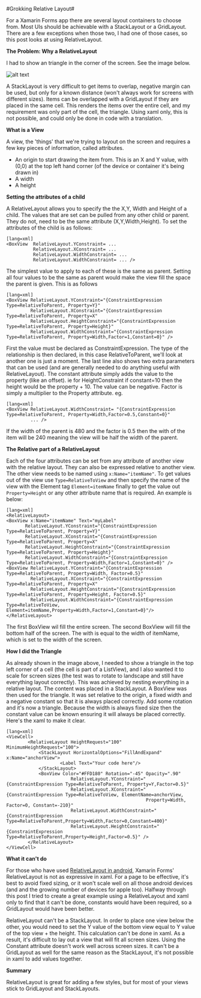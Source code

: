 #Grokking Relative Layout#

For a Xamarin Forms app there are several layout containers to choose from. Most UIs should be achievable with a StackLayout or a GridLayout. There are a few exceptions when those two, I had one of those cases, so this post looks at using RelativeLayout. 

**The Problem: Why a RelativeLayout**

I had to show an triangle in the corner of the screen. See the image below.

![alt text](http://www.codingwithsam.com/wp-content/uploads/2017/01/cornerui.png "screenshot")

A StackLayout is very difficult to get items to overlap, negative margin can be used, but only for a known distance (won't always work for screens with different sizes). Items can be overlapped with a GridLayout if they are placed in the same cell. This renders the items over the entire cell, and my requirement was only part of the cell, the triangle. Using xaml only, this is not possible, and could only be done in code with a translation. 

**What is a View**

A view, the 'things' that we're trying to layout on the screen and requires a few key pieces of information, called attributes. 
- An origin to start drawing the item from. This is an X and Y value, with (0,0) at the top left hand corner (of the device or container it's being drawn in)
- A width 
- A height

**Setting the attributes of a child**

A RelativeLayout allows you to specify the the X,Y, Width and Height of a child. The values that are set can be pulled from any other child or parent. They do not, need to be the same attribute (X,Y,Width,Height). To set the attributes of the child is as follows:

    [lang=xml]
    <BoxView  RelativeLayout.YConstraint= ...
              RelativeLayout.XConstraint= ...
              RelativeLayout.WidthConstraint= ...
              RelativeLayout.WidthConstraint= ... />


The simplest value to apply to each of these is the same as parent. Setting all four values to be the same as parent would make the view fill the space the parent is given. This is as follows

    [lang=xml]
    <BoxView RelativeLayout.YConstraint="{ConstraintExpression Type=RelativeToParent, Property=Y}"
             RelativeLayout.XConstraint="{ConstraintExpression Type=RelativeToParent, Property=X"
             RelativeLayout.HeightConstraint="{ConstraintExpression Type=RelativeToParent, Property=Height}"
             RelativeLayout.WidthConstraint="{ConstraintExpression Type=RelativeToParent, Property=Width,Factor=1,Constant=0}" />


First the value must be declared as ConstraintExpression. The type of the relationship is then declared, in this case RelativeToParent, we'll look at another one is just a moment. The last line also shows two extra parameters that can be used (and are generally needed to do anything useful with RelativeLayout). The constant attribute simply adds the value to the property (like an offset).  ie for HeightConstraint if constant=10 then the height would be the property + 10. The value can be negative. Factor is simply a multiplier to the Property attribute. eg. 

    [lang=xml]
    <BoxView RelativeLayout.WidthConstraint= "{ConstraintExpression Type=RelativeToParent, Property=Width,Factor=0.5,Constant=0}"
             ... />


If the width of the parent is 480 and the factor is 0.5 then the with of the item will be 240 meaning the view will be half the width of the parent. 

**The Relative part of a RelativeLayout**

Each of the four attributes can be set from any attribute of another view with the relative layout. They can also be expressed relative to another view. The other view needs to be named using ``x:Name="itemName"``. To get values out of the view use ``Type=RelativeToView`` and then specify the name of the view with the Element tag ``Element=itemName`` finally to get the value out ``Property=Height`` or any other attribute name that is required. An example is below: 

    [lang=xml]
    <RelativeLayout>
    <BoxView x:Name="itemName" Text="myLabel" 
           RelativeLayout.YConstraint="{ConstraintExpression Type=RelativeToParent, Property=Y}"
           RelativeLayout.XConstraint="{ConstraintExpression Type=RelativeToParent, Property=X"
           RelativeLayout.HeightConstraint="{ConstraintExpression Type=RelativeToParent, Property=Height}"
           RelativeLayout.WidthConstraint="{ConstraintExpression Type=RelativeToParent, Property=Width,Factor=1,Constant=0}" />
    <BoxView RelativeLayout.YConstraint="{ConstraintExpression Type=RelativeToParent, Property=Width, Factor=0.5}"
             RelativeLayout.XConstraint="{ConstraintExpression Type=RelativeToParent, Property=X"
             RelativeLayout.HeightConstraint="{ConstraintExpression  Type=RelativeToParent, Property=Height, Factor=0.5}"
             RelativeLayout.WidthConstraint="{ConstraintExpression Type=RelativeToView, Element=itemName,Property=Width,Factor=1,Constant=0}"/>
    </RelativeLayout>


The first BoxView wil fill the entire screen. The second BoxView will fill the bottom half of the screen. The with is equal to the width of itemName, which is set to the width of the screen. 

**How I did the Triangle**

As already shown in the image above, I needed to show a triangle in the top left corner of a cell (the cell is part of a ListView), and I also wanted it to scale for screen sizes (the test was to rotate to landscape and still have everything layout correctly). This was achieved by nesting everything in a relative layout. The content was placed in a StackLayout. A BoxView was then used for the triangle. It was set relative to the origin, a fixed width and a negative constant so that it is always placed correctly. Add some rotation and it's now a triangle. Because the width is always fixed size then the constant value can be known ensuring it will always be placed correctly. Here's the xaml to make it clear. 

    [lang=xml]
    <ViewCell>
            <RelativeLayout HeightRequest="100" MinimumHeightRequest="100">
                <StackLayout HorizontalOptions="FillAndExpand" x:Name="anchorView">
                        <Label Text="Your code here"/>
                </StackLayout>
                <BoxView Color="#FFD180" Rotation="-45" Opacity=".90"
                            RelativeLayout.YConstraint="{ConstraintExpression Type=RelativeToParent, Property=Y,Factor=0.5}"
                            RelativeLayout.XConstraint="{ConstraintExpression Type=RelativeToView, ElementName=anchorView, 
                                                        Property=Width, Factor=0, Constant=-210}"
                            RelativeLayout.WidthConstraint="{ConstraintExpression Type=RelativeToParent,Property=Width,Factor=0,Constant=400}"
                            RelativeLayout.HeightConstraint="{ConstraintExpression Type=RelativeToParent,Property=Height,Factor=0.5}" />
            </RelativeLayout>
    </ViewCell>


**What it can't do**

For those who have used [RelativeLayout in android](https://developer.android.com/guide/topics/ui/layout/relative.html), Xamarin Forms' RelativeLayout is not as expressive in xaml. For a page to be effective, it's best to avoid fixed sizing, or it won't scale well on all those android devices (and and the growing number of devices for apple too). Halfway through this post I tried to create a great example using a RelativeLayout and xaml only to find that it can't be done, constants would have been required, so a GridLayout would have been better.  

RelativeLayout can't be a StackLayout. In order to place one view below the other, you would need to set the Y value of the bottom view equal to Y value of the top view + the height. This calculation can't be done in xaml. As a result, it's difficult to lay out a view that will fit all screen sizes. Using the Constant attribute doesn't work well across screen sizes.
It can't be a GridLayout as well for the same reason as the StackLayout, it's not possible in xaml to add values together. 

**Summary**

RelativeLayout is great for adding a few styles, but for most of your views stick to GridLayout and StackLayouts. 
